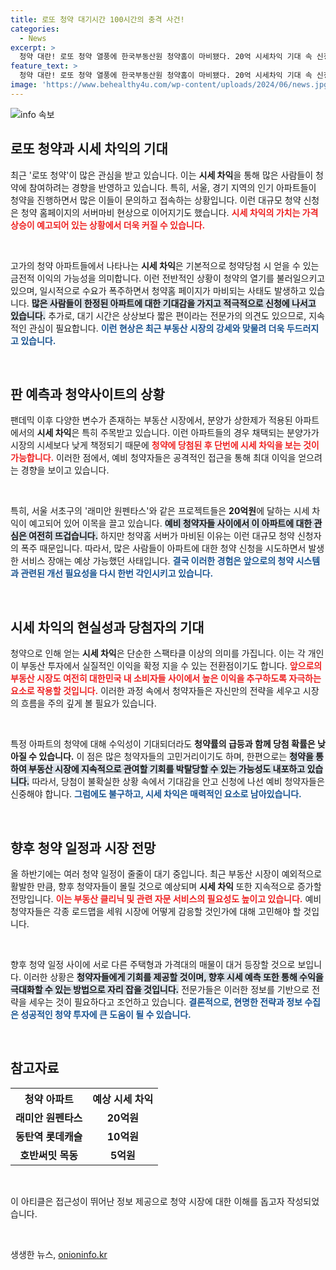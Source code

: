 ```yaml
---
title: 로또 청약 대기시간 100시간의 충격 사건!
categories:
  - News
excerpt: >
  청약 대란! 로또 청약 열풍에 한국부동산원 청약홈이 마비됐다. 20억 시세차익 기대 속 신청자가 폭주하며, 대기 시간이 무려 98시간에 달해! 인기 단지 청약의 모든 정보, 지금 확인하세요!
feature_text: >
  청약 대란! 로또 청약 열풍에 한국부동산원 청약홈이 마비됐다. 20억 시세차익 기대 속 신청자가 폭주하며, 대기 시간이 무려 98시간에 달해! 인기 단지 청약의 모든 정보, 지금 확인하세요!
image: 'https://www.behealthy4u.com/wp-content/uploads/2024/06/news.jpg'
---
```


<p><img src="https://www.behealthy4u.com/wp-content/uploads/2024/06/news.jpg" alt="info 속보" /></p>

<h2 data-ke-size="size26">로또 청약과 시세 차익의 기대</h2>

<p data-ke-size="size16">최근 '로또 청약'이 많은 관심을 받고 있습니다. 이는 <b>시세 차익</b>을 통해 많은 사람들이 청약에 참여하려는 경향을 반영하고 있습니다. 특히, 서울, 경기 지역의 인기 아파트들이 청약을 진행하면서 많은 이들이 문의하고 접속하는 상황입니다. 이런 대규모 청약 신청은 청약 홈페이지의 서버마비 현상으로 이어지기도 했습니다. <b><span style="color: #ee2323;">시세 차익의 가치는 가격 상승이 예고되어 있는 상황에서 더욱 커질 수 있습니다.</span></b></p>

<p data-ke-size="size16">&nbsp;</p>

<p>고가의 청약 아파트들에서 나타나는 <b>시세 차익</b>은 기본적으로 청약당첨 시 얻을 수 있는 금전적 이익의 가능성을 의미합니다. 이런 전반적인 상황이 청약의 열기를 불러일으키고 있으며, 일시적으로 수요가 폭주하면서 청약홈 페이지가 마비되는 사태도 발생하고 있습니다. <b><span style="background-color: #21538527;">많은 사람들이 한정된 아파트에 대한 기대감을 가지고 적극적으로 신청에 나서고 있습니다.</span></b> 추가로, 대기 시간은 상상보다 짧은 편이라는 전문가의 의견도 있으므로, 지속적인 관심이 필요합니다. <b><span style="color: #1a5490;">이런 현상은 최근 부동산 시장의 강세와 맞물려 더욱 두드러지고 있습니다.</span></b></p>

<p data-ke-size="size16">&nbsp;</p>

<h2 data-ke-size="size26">판 예측과 청약사이트의 상황</h2>

<p data-ke-size="size16">팬데믹 이후 다양한 변수가 존재하는 부동산 시장에서, 분양가 상한제가 적용된 아파트에서의 <b>시세 차익</b>은 특히 주목받고 있습니다. 이런 아파트들의 경우 채택되는 분양가가 시장의 시세보다 낮게 책정되기 때문에 <b><span style="color: #ee2323;">청약에 당첨된 후 단번에 시세 차익을 보는 것이 가능합니다.</span></b> 이러한 점에서, 예비 청약자들은 공격적인 접근을 통해 최대 이익을 얻으려는 경향을 보이고 있습니다.</p>

<p data-ke-size="size16">&nbsp;</p>

<p>특히, 서울 서초구의 '래미안 원펜타스'와 같은 프로젝트들은 <b>20억원</b>에 달하는 시세 차익이 예고되어 있어 이목을 끌고 있습니다. <b><span style="background-color: #21538527;">예비 청약자들 사이에서 이 아파트에 대한 관심은 여전히 뜨겁습니다.</span></b> 하지만 청약홈 서버가 마비된 이유는 이런 대규모 청약 신청자의 폭주 때문입니다. 따라서, 많은 사람들이 아파트에 대한 청약 신청을 시도하면서 발생한 서비스 장애는 예상 가능했던 사태입니다. <b><span style="color: #1a5490;">결국 이러한 경험은 앞으로의 청약 시스템과 관련된 개선 필요성을 다시 한번 각인시키고 있습니다.</span></b></p>

<p data-ke-size="size16">&nbsp;</p>

<h2 data-ke-size="size26">시세 차익의 현실성과 당첨자의 기대</h2>

<p data-ke-size="size16">청약으로 인해 얻는 <b>시세 차익</b>은 단순한 스팩타클 이상의 의미를 가집니다. 이는 각 개인이 부동산 투자에서 실질적인 이익을 확정 지을 수 있는 전환점이기도 합니다. <b><span style="color: #ee2323;">앞으로의 부동산 시장도 여전히 대한민국 내 소비자들 사이에서 높은 이익을 추구하도록 자극하는 요소로 작용할 것입니다.</span></b> 이러한 과정 속에서 청약자들은 자신만의 전략을 세우고 시장의 흐름을 주의 깊게 볼 필요가 있습니다.</p>

<p data-ke-size="size16">&nbsp;</p>

<p>특정 아파트의 청약에 대해 수익성이 기대되더라도 <b>청약률의 급등과 함께 당첨 확률은 낮아질 수 있습니다.</b> 이 점은 많은 청약자들의 고민거리이기도 하며, 한편으로는 <b><span style="background-color: #21538527;">청약을 통하여 부동산 시장에 지속적으로 관여할 기회를 박탈당할 수 있는 가능성도 내포하고 있습니다.</span></b> 따라서, 당첨이 불확실한 상황 속에서 기대감을 안고 신청에 나선 예비 청약자들은 신중해야 합니다. <b><span style="color: #1a5490;">그럼에도 불구하고, 시세 차익은 매력적인 요소로 남아있습니다.</span></b></p>

<p data-ke-size="size16">&nbsp;</p>

<h2 data-ke-size="size26">향후 청약 일정과 시장 전망</h2>

<p data-ke-size="size16">올 하반기에는 여러 청약 일정이 줄줄이 대기 중입니다. 최근 부동산 시장이 예외적으로 활발한 만큼, 향후 청약자들이 몰릴 것으로 예상되며 <b>시세 차익</b> 또한 지속적으로 증가할 전망입니다. <b><span style="color: #ee2323;">이는 부동산 클리닉 및 관련 자문 서비스의 필요성도 높이고 있습니다.</span></b> 예비 청약자들은 각종 로드맵을 세워 시장에 어떻게 감응할 것인가에 대해 고민해야 할 것입니다.</p>

<p data-ke-size="size16">&nbsp;</p>

<p>향후 청약 일정 사이에 서로 다른 주택형과 가격대의 매물이 대거 등장할 것으로 보입니다. 이러한 상황은 <b><span style="background-color: #21538527;">청약자들에게 기회를 제공할 것이며, 향후 시세 예측 또한 통해 수익을 극대화할 수 있는 방법으로 자리 잡을 것입니다.</span></b> 전문가들은 이러한 정보를 기반으로 전략을 세우는 것이 필요하다고 조언하고 있습니다. <b><span style="color: #1a5490;">결론적으로, 현명한 전략과 정보 수집은 성공적인 청약 투자에 큰 도움이 될 수 있습니다.</span></b> </p>

<p data-ke-size="size16">&nbsp;</p>

<h2 data-ke-size="size26">참고자료</h2>

<table style="width: 100%;">
  <tr>
    <th style="text-align: center; height: 27px;"><b>청약 아파트</b></th>
    <th style="text-align: center; height: 27px;"><b>예상 시세 차익</b></th>
  </tr>
  <tr>
    <td style="text-align: center; height: 17px;"><b>래미안 원펜타스</b></td>
    <td style="text-align: center; height: 17px;"><b>20억원</b></td>
  </tr>
  <tr>
    <td style="text-align: center; height: 17px;"><b>동탄역 롯데캐슬</b></td>
    <td style="text-align: center; height: 17px;"><b>10억원</b></td>
  </tr>
  <tr>
    <td style="text-align: center; height: 17px;"><b>호반써밋 목동</b></td>
    <td style="text-align: center; height: 17px;"><b>5억원</b></td>
  </tr>
</table>

<p data-ke-size="size16">&nbsp;</p>

<p>이 아티클은 접근성이 뛰어난 정보 제공으로 청약 시장에 대한 이해를 돕고자 작성되었습니다. <p data-ke-size="size16">&nbsp;</p></p>
생생한 뉴스, <a href="https://onioninfo.kr" rel="dofollow">onioninfo.kr</a>


